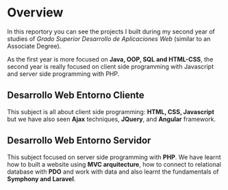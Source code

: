 # Overview

In this reportory you can see the projects I built during my second year of studies of *Grado Superior Desarrollo de Aplicaciones Web* (similar to an Associate Degree).

As the first year is more focused on **Java, OOP, SQL and HTML-CSS**, the second year is really focused on client side programming with Javascript and server side programming with PHP. 
 
## Desarrollo Web Entorno Cliente

This subject is all about client side programming: **HTML, CSS, Javascript** but we have also seen **Ajax** techniques, **JQuery**, and **Angular** framework.

## Desarrollo Web Entorno Servidor

This subject focused on server side programming with **PHP**. We have learnt how to built a website using **MVC arquitecture**, how to connect to relational database with **PDO** and work with data and also learnt the fundamentals of **Symphony and Laravel**.
